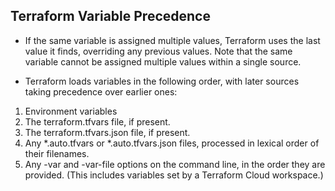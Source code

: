 ## Terraform Variable Precedence

- If the same variable is assigned multiple values, Terraform uses the last value it finds, overriding any previous values. Note that the same variable cannot be assigned multiple values within a single source.

- Terraform loads variables in the following order, with later sources taking precedence over earlier ones:

1. Environment variables
2. The terraform.tfvars file, if present.
3. The terraform.tfvars.json file, if present.
4. Any *.auto.tfvars or *.auto.tfvars.json files, processed in lexical order of their filenames.
5. Any -var and -var-file options on the command line, in the order they are provided. (This includes variables set by a Terraform Cloud workspace.)
